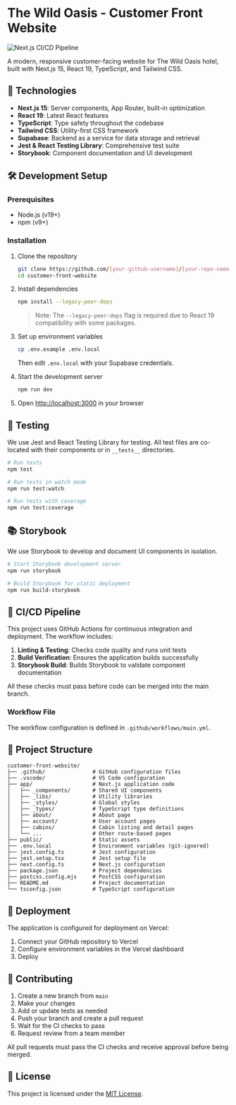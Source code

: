# The Wild Oasis - Customer Front Website

![Next.js CI/CD Pipeline](https://github.com/[your-github-username]/[your-repo-name]/actions/workflows/main.yml/badge.svg)

A modern, responsive customer-facing website for The Wild Oasis hotel, built with Next.js 15, React 19, TypeScript, and Tailwind CSS.

## 🚀 Technologies

- **Next.js 15**: Server components, App Router, built-in optimization
- **React 19**: Latest React features
- **TypeScript**: Type safety throughout the codebase
- **Tailwind CSS**: Utility-first CSS framework
- **Supabase**: Backend as a service for data storage and retrieval
- **Jest & React Testing Library**: Comprehensive test suite
- **Storybook**: Component documentation and UI development

## 🛠️ Development Setup

### Prerequisites

- Node.js (v19+)
- npm (v9+)

### Installation

1. Clone the repository
   ```bash
   git clone https://github.com/[your-github-username]/[your-repo-name].git
   cd customer-front-website
   ```

2. Install dependencies
   ```bash
   npm install --legacy-peer-deps
   ```
   > Note: The `--legacy-peer-deps` flag is required due to React 19 compatibility with some packages.

3. Set up environment variables
   ```bash
   cp .env.example .env.local
   ```
   Then edit `.env.local` with your Supabase credentials.

4. Start the development server
   ```bash
   npm run dev
   ```
   
5. Open [http://localhost:3000](http://localhost:3000) in your browser

## 🧪 Testing

We use Jest and React Testing Library for testing. All test files are co-located with their components or in `__tests__` directories.

```bash
# Run tests
npm test

# Run tests in watch mode
npm run test:watch

# Run tests with coverage
npm run test:coverage
```

## 📚 Storybook

We use Storybook to develop and document UI components in isolation.

```bash
# Start Storybook development server
npm run storybook

# Build Storybook for static deployment
npm run build-storybook
```

## 🔄 CI/CD Pipeline

This project uses GitHub Actions for continuous integration and deployment. The workflow includes:

1. **Linting & Testing**: Checks code quality and runs unit tests
2. **Build Verification**: Ensures the application builds successfully
3. **Storybook Build**: Builds Storybook to validate component documentation

All these checks must pass before code can be merged into the main branch.

### Workflow File

The workflow configuration is defined in `.github/workflows/main.yml`.

## 📁 Project Structure

```
customer-front-website/
├── .github/               # GitHub configuration files
├── .vscode/               # VS Code configuration
├── app/                   # Next.js application code
│   ├── _components/       # Shared UI components
│   ├── _libs/             # Utility libraries
│   ├── _styles/           # Global styles
│   ├── _types/            # TypeScript type definitions
│   ├── about/             # About page
│   ├── account/           # User account pages
│   ├── cabins/            # Cabin listing and detail pages
│   └── ...                # Other route-based pages
├── public/                # Static assets
├── .env.local             # Environment variables (git-ignored)
├── jest.config.ts         # Jest configuration
├── jest.setup.tsx         # Jest setup file
├── next.config.ts         # Next.js configuration
├── package.json           # Project dependencies
├── postcss.config.mjs     # PostCSS configuration
├── README.md              # Project documentation
└── tsconfig.json          # TypeScript configuration
```

## 🚢 Deployment

The application is configured for deployment on Vercel:

1. Connect your GitHub repository to Vercel
2. Configure environment variables in the Vercel dashboard
3. Deploy

## 🤝 Contributing

1. Create a new branch from `main`
2. Make your changes
3. Add or update tests as needed
4. Push your branch and create a pull request
5. Wait for the CI checks to pass
6. Request review from a team member

All pull requests must pass the CI checks and receive approval before being merged.

## 📄 License

This project is licensed under the [MIT License](LICENSE).
